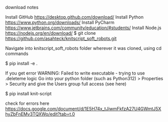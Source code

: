 download notes

Install GitHub https://desktop.github.com/download/
Install Python https://www.python.org/downloads/
Install PyCharm https://www.jetbrains.com/community/education/#students/
Install Node.js https://nodejs.org/en/download/
$ git clone https://github.com/asahteck/knitscript_soft_robots.git

Navigate into knitscript_soft_robots folder wherever it was cloned, using cd commands

$ pip install -e .

If you get error WARNING: Failed to write executable - trying to use .deleteme logic Go into your python folder (such as Python312) > Properties > Security and give the Users group full access (see here)

$ pip install knit-script

check for errors here
https://docs.google.com/document/d/1E5H74x_tJiwmFkfzA27U4GWmtJ5XhyZbFnEMv3TQXWo/edit?tab=t.0